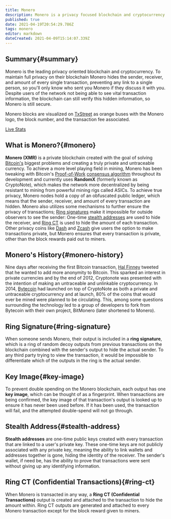```yaml
---
title: Monero
description: Monero is a privacy focused blockchain and cryptocurrency.
published: true
date: 2021-04-19T20:54:29.786Z
tags: monero
editor: markdown
dateCreated: 2021-04-09T15:14:07.339Z
---
```


## Summary{#summary}

Monero is the leading privacy oriented blockchain and cryptocurrency. To maintain full privacy on their blockchain Monero hides the sender, receiver, and amount of every single transaction, preventing any link to a single person, so you'll only know who sent you Monero if they discuss it with you. Despite users of the network not being able to see vital transaction information, the blockchain can still verify this hidden information, so Monero is still secure.

Monero blocks are visualized on [TxStreet](https://www.txstreet.com) as orange buses with the Monero logo, the block number, and the transaction fee associated.

[Live Stats](/en/monero/live-stats)

## What is Monero?{#monero}

**Monero (XMR)** is a private blockchain created with the goal of solving [Bitcoin's](/en/bitcoin) biggest problems and creating a truly private and untraceable currency. To achieve a more level playing field in mining, Monero has been tweaking with Bitcoin's [Proof-of-Work](/en/blockchain/consensus-algorithms/#proof-of-work) [consensus algorithm](/en/blockchain/consensus-algorithms) throughout its development and currently uses **RandomX** (formerly known as CryptoNote), which makes the network more decentralized by being resistant to mining from powerful mining rigs called ASICs. To achieve true privacy, Monero nodes hold a copy of an obfuscated public ledger, which means that the sender, receiver, and amount of every transaction are hidden. Monero also utilizes some mechanisms to further ensure the privacy of transactions; [Ring signatures](#ring-signature) make it impossible for outside observers to see the sender: One-time [stealth addresses](#stealth-address) are used to hide the receiver, and [Ring CT](#ring-ct) is used to hide the amount of each transaction. Other privacy coins like [Dash](https://www.dash.org/) and [Zcash](https://z.cash/) give users the option to make transactions private, but Monero ensures that every transaction is private, other than the block rewards paid out to miners.


## Monero's History{#monero-history}

Nine days after receiving the first Bitcoin transaction, [Hal Finney](https://en.wikipedia.org/wiki/Hal_Finney_(computer_scientist)) tweeted that he wanted to add more anonymity to Bitcoin. This sparked an interest in private currencies and by the end of 2012, Cryptonote was presented with the intention of making an untraceable and unlinkable cryptocurrency. In 2014, [Bytecoin](https://bytecoin.org/) had launched on top of CryptoNote as both a private and untraceable cryptocurrency and at launch, 80% of the coins that would ever be mined were planned to be circulating. This, among some questions surrounding the technology led to a group of developers to fork from Bytecoin with their own project, BitMonero (later shortened to Monero).

## Ring Signature{#ring-signature}

When someone sends Monero, their output is included in a **ring signature**, which is a ring of random decoy outputs from previous transactions on the blockchain combined with the sender's output to hide the actual sender. To any third party trying to view the transaction, it would be impossible to differentiate which of the outputs in the ring is the actual sender.

## Key Image{#key-image}

To prevent double spending on the Monero blockchain, each output has one **key image**, which can be thought of as a fingerprint. When transactions are being confirmed, the key image of that transaction's output is looked up to ensure it has never been used before. If it has been used, the transaction will fail, and the attempted double-spend will not go through.

## Stealth Address{#stealth-address}

**Stealth addresses** are one-time public keys created with every transaction that are linked to a user's private key. These one-time keys are not publicly associated with any private key, meaning the ability to link wallets and addresses together is gone, hiding the identity of the receiver. The sender's wallet, if need be, has the ability to prove that transactions were sent without giving up any identifying information.

## Ring CT (Confidential Transactions){#ring-ct}

When Monero is transacted in any way, a **Ring CT (Confidential Transactions)** output is created and attached to the transaction to hide the amount within. Ring CT outputs are generated and attached to every Monero transaction except for the block reward given to miners.
